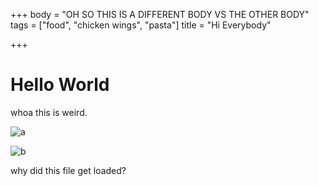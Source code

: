 +++
body = "OH SO THIS IS A DIFFERENT BODY VS THE OTHER BODY"
tags = ["food", "chicken wings", "pasta"]
title = "Hi Everybody"

+++

# Hello World

whoa this is weird.

![a](/images/IMG_3856.JPG)

![b](/images/IMG_8070.JPG)

why did this file get loaded?
